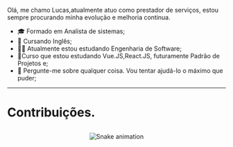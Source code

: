 
  
Olá, me chamo Lucas,atualmente atuo como prestador de serviços, estou sempre procurando minha evolução e melhoria continua.

- 🎓 Formado em Analista de sistemas;
- 📖 Cursando Inglês;
- 🏫📖 Atualmente estou estudando Engenharia de Software;
- 📖Curso que estou estudando Vue.JS,React.JS, futuramente Padrão de Projetos e;
- 💬 Pergunte-me sobre qualquer coisa. Vou tentar ajudá-lo o máximo que puder;

----
   
# Contribuições.
<center>


  
  ##
  
   ![Snake animation](https://github.com/Lucasssanto/LucasReadme/actions/workflows/blank.yml)
